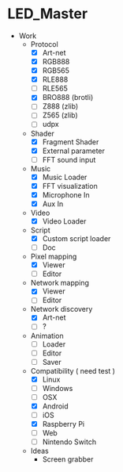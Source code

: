 # LED_Master

- Work
  - Protocol
    - [x] Art-net
    - [x] RGB888
    - [x] RGB565
    - [x] RLE888
    - [ ] RLE565
    - [x] BRO888 (brotli)
    - [ ] Z888 (zlib)
    - [ ] Z565 (zlib)
    - [ ] udpx
  - Shader
    - [x] Fragment Shader
    - [x] External parameter
    - [ ] FFT sound input
  - Music
    - [x] Music Loader
    - [x] FFT visualization
    - [x] Microphone In
    - [x] Aux In
  - Video
    - [x] Video Loader
  - Script
    - [x] Custom script loader
    - [ ] Doc
  - Pixel mapping
    - [x] Viewer
    - [ ] Editor
  - Network mapping
    - [x] Viewer
    - [ ] Editor
  - Network discovery
    - [x] Art-net
    - [ ] ?
  - Animation
    - [ ] Loader
    - [ ] Editor
    - [ ] Saver
  - Compatibility ( need test )
    - [x] Linux
    - [ ] Windows
    - [ ] OSX
    - [x] Android
    - [ ] iOS
    - [x] Raspberry Pi
    - [ ] Web
    - [ ] Nintendo Switch
  - Ideas
    - Screen grabber
